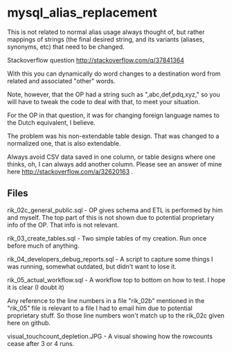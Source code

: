 # mysql_alias_replacement

This is not related to normal alias usage always thought of, but rather mappings of strings (the final desired string, and its variants (aliases, synonyms, etc) that need to be changed.

Stackoverflow question http://stackoverflow.com/q/37841364

With this you can dynamically do word changes to a destination word from related and associated "other" words.

Note, however, that the OP had a string such as ",abc,def,pdq,xyz," so you will have to tweak the code to deal with that, to meet your situation.

For the OP in that question, it was for changing foreign language names to the Dutch equivalent, I believe.

The problem was his non-extendable table design. That was changed to a normalized one, that is also extendable.

Always avoid CSV data saved in one column, or table designs where one thinks, oh, I can always add another column. Please see an answer of mine here http://stackoverflow.com/a/32620163 .


Files
----

rik_02c_general_public.sql - OP gives schema and ETL is performed by him and myself.
    The top part of this is not shown due to potential proprietary info of the OP. That info is not relevant.

rik_03_create_tables.sql - Two simple tables of my creation. Run once before much of anything.

rik_04_developers_debug_reports.sql - A script to capture some things I was running, somewhat outdated, but didn't want to lose it.

rik_05_actual_workflow.sql - A workflow top to bottom on how to test. I hope it is clear (I doubt it)

Any reference to the line numbers in a file "rik_02b" mentioned in the "rik_05" file is relevant to a file I had to email him due to potential proprietary stuff. So those line numbers won't match up to the rik_02c given here on github.


visual_touchcount_depletion.JPG - A visual showing how the rowcounts cease after 3 or 4 runs.

